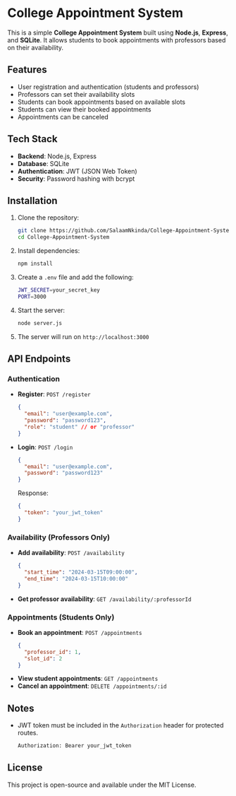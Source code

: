 # College Appointment System

This is a simple **College Appointment System** built using **Node.js**, **Express**, and **SQLite**. It allows students to book appointments with professors based on their availability.

## Features
- User registration and authentication (students and professors)
- Professors can set their availability slots
- Students can book appointments based on available slots
- Students can view their booked appointments
- Appointments can be canceled

## Tech Stack
- **Backend**: Node.js, Express
- **Database**: SQLite
- **Authentication**: JWT (JSON Web Token)
- **Security**: Password hashing with bcrypt

## Installation
1. Clone the repository:
   ```sh
   git clone https://github.com/SalaamNkinda/College-Appointment-System.git
   cd College-Appointment-System
   ```
2. Install dependencies:
   ```sh
   npm install
   ```
3. Create a `.env` file and add the following:
   ```sh
   JWT_SECRET=your_secret_key
   PORT=3000
   ```
4. Start the server:
   ```sh
   node server.js
   ```
5. The server will run on `http://localhost:3000`

## API Endpoints
### Authentication
- **Register**: `POST /register`
  ```json
  {
    "email": "user@example.com",
    "password": "password123",
    "role": "student" // or "professor"
  }
  ```
- **Login**: `POST /login`
  ```json
  {
    "email": "user@example.com",
    "password": "password123"
  }
  ```
  Response:
  ```json
  {
    "token": "your_jwt_token"
  }
  ```

### Availability (Professors Only)
- **Add availability**: `POST /availability`
  ```json
  {
    "start_time": "2024-03-15T09:00:00",
    "end_time": "2024-03-15T10:00:00"
  }
  ```
- **Get professor availability**: `GET /availability/:professorId`

### Appointments (Students Only)
- **Book an appointment**: `POST /appointments`
  ```json
  {
    "professor_id": 1,
    "slot_id": 2
  }
  ```
- **View student appointments**: `GET /appointments`
- **Cancel an appointment**: `DELETE /appointments/:id`

## Notes
- JWT token must be included in the `Authorization` header for protected routes.
  ```sh
  Authorization: Bearer your_jwt_token
  ```

## License
This project is open-source and available under the MIT License.

